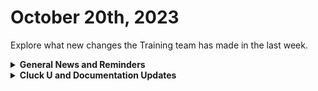 # October 20th, 2023

Explore what new changes the Training team has made in the last week.

<details>

<summary><strong>General News and Reminders</strong></summary>

* Game Tip for the Week: Super Mario Wonder came in at a 93 on Metacritic, followed by Spider-Man 2 hitting a 91 this week! What a time to be a gamer! If you haven't already, you should pick those up and enjoy the heck out of them! After you beat Detective Pikachu 2, of course...&#x20;
* Join us for our regularly scheduled Training:
  * Mondays: Rewst 101 @ 12pm EST + Rewst 104 @ 1:15pm EST
  * Tuesdays: Rewst 102 @ 12pm EST + Rewst 105 @ 1:15pm EST
  * Wednesdays: Rewst 103 @ 12pm EST + Rewst 106 @ 1:15pm EST
  * Thursdays: Cluck U Office Hours @ 11am EST
* Join us in our new [Cluck-U Discord channel](https://discord.com/channels/936789089703845988/1121465945295167588) if you have any questions, comments, or concerns!

</details>

<details>

<summary><strong>Cluck U and Documentation Updates</strong></summary>

**Cluck University**

* Shout out to everyone who joined our beta pilot for the 201 session! We got some incredible feedback!

**Documentation**

* [october-13th-2023-mail-tracking-error-handling-and-onsite-requests.md](../roc-open-mics/october-13th-2023-mail-tracking-error-handling-and-onsite-requests.md "mention") added
* [godaddy-integration-setup.md](../../documentation/integrations/dns/godaddy/godaddy-integration-setup.md "mention")and Actions & Endpoints added
* [synnex-integration-setup.md](../../documentation/integrations/licensing/synnex/synnex-integration-setup.md "mention")and Actions & Endpoints added
* [crowdstrike-integration-setup.md](../../documentation/integrations/security/crowdstrike/crowdstrike-integration-setup.md "mention")and Actions & Endpoints added
* [liongard-integration-setup.md](../../documentation/integrations/security/liongard/liongard-integration-setup.md "mention")and Actions & Endpoints added
* **Updates and Fixes:**&#x20;
  * Added Powershell Script to [ninjaone-integration-setup.md](../../documentation/integrations/rmm/ninjaone/ninjaone-integration-setup.md "mention")
  * Updated [organization-variables.md](../../documentation/user-management/organization-variables.md "mention")
  * Updated [microsoft-csp-integration-setup.md](../../documentation/integrations/cloud/microsoft-cloud-integration-bundle-documentation/microsoft-csp/microsoft-csp-integration-setup.md "mention")
  * Added Steps to the [halo-integration-setup.md](../../documentation/integrations/psa/halopsa/halo-integration-setup.md "mention")

</details>
